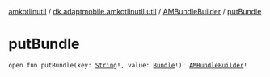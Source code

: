 [amkotlinutil](../../index.md) / [dk.adaptmobile.amkotlinutil.util](../index.md) / [AMBundleBuilder](index.md) / [putBundle](put-bundle.md)

# putBundle

`open fun putBundle(key: `[`String`](https://kotlinlang.org/api/latest/jvm/stdlib/kotlin/-string/index.html)`!, value: `[`Bundle`](https://developer.android.com/reference/android/os/Bundle.html)`!): `[`AMBundleBuilder`](index.md)`!`